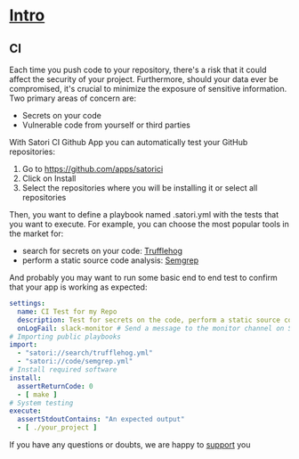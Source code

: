 # [Intro](README.md)
## CI

Each time you push code to your repository, there's a risk that it could affect the security of your project. Furthermore, should your data ever be compromised, it's crucial to minimize the exposure of sensitive information. Two primary areas of concern are:
- Secrets on your code
- Vulnerable code from yourself or third parties

With Satori CI Github App you can automatically test your GitHub repositories:

1. Go to https://github.com/apps/satorici
2. Click on Install
3. Select the repositories where you will be installing it or select all repositories

Then, you want to define a playbook named .satori.yml with the tests that you want to execute. For example, you can choose the most popular tools in the market for:
- search for secrets on your code: [Trufflehog](https://github.com/trufflesecurity/trufflehog)
- perform a static source code analysis: [Semgrep](https://github.com/returntocorp/semgrep)

And probably you may want to run some basic end to end test to confirm that your app is working as expected:

```yml
settings:
  name: CI Test for my Repo
  description: Test for secrets on the code, perform a static source code audit with semgrep and run the project asserting the expected output
  onLogFail: slack-monitor # Send a message to the monitor channel on Slack if the test Fails
# Importing public playbooks
import:
  - "satori://search/trufflehog.yml"
  - "satori://code/semgrep.yml"
# Install required software
install:
  assertReturnCode: 0
  - [ make ]
# System testing
execute:
  assertStdoutContains: "An expected output"
  - [ ./your_project ]
```

If you have any questions or doubts, we are happy to [support](mailto:support@satori-ci.com) you